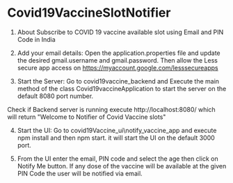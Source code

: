 # Covid19VaccineSlotNotifier

1. About
Subscribe to COVID 19 vaccine available slot using Email and PIN Code in India

2. Add your email details:
  Open the application.properties file and update the desired gmail.username and gmail.password. Then allow the Less secure app access on  https://myaccount.google.com/lesssecureapps
3. Start the Server:
Go to covid19vaccine_backend and Execute the main method of the class Covid19vaccineApplication to start the server on the default 8080 port number.

Check if Backend server is running execute http://localhost:8080/ which will return "Welcome to Notifier of Covid Vaccine slots"

4. Start the UI:
  Go to covid19Vaccine_ui\notify_vaccine_app and execute npm install and then npm start. it will start the UI on the default 3000 port.
  
5. From the UI enter the email, PIN code and select the age then click on Notify Me button. If any dose of the vaccine will be available at the given PIN Code the user will be notified via email.

